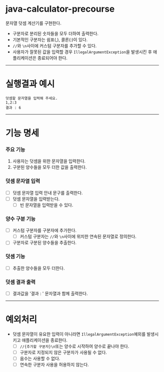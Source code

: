 # java-calculator-precourse

문자열 덧셈 계산기를 구현한다.

- 구분자로 분리된 숫자들을 모두 더하여 출력한다.
- 기본적인 구분자는 쉼표(,), 콜론(:)이 있다.
- `//`와 `\n`사이에 커스텀 구분자를 추가할 수 있다.
- 사용자가 잘못된 값을 입력할 경우 `IllegalArgumentException`을 발생시킨 후 애플리케이션은 종료되어야 한다.
---

# 실행결과 예시

```
덧셈할 문자열을 입력해 주세요.
1,2:3
결과 : 6
```

---

# 기능 명세
### 주요 기능
1. 사용자는 덧셈을 위한 문자열을 입력한다.
2. 구분된 양수들을 모두 더한 값을 출력한다.

### 덧셈 문자열 입력
- [ ] 덧셈 문자열 입력 안내 문구를 출력한다.
- [ ] 덧셈 문자열을 입력받는다.
    - [ ] 빈 문자열을 입력받을 수 있다.

### 양수 구분 기능
- [ ] 커스텀 구분자를 구분자에 추가한다.
    - [ ] 커스텀 구분자는 `//`와 `\n`사이에 위치한 연속된 문자열로 정의한다.
- [ ] 구분자로 구분된 양수들을 추출한다.

### 덧셈 기능
- [ ] 추출한 양수들을 모두 더한다.

### 덧셈 결과 출력
- [ ] 결과값을 '결과 : ' 문자열과 함께 출력한다.

---

# 예외처리

- 덧셈 문자열이 유요한 입력이 아니라면 `IllegalArgumentException`예외를 발생시키고 애플리케이션을 종료한다.
    - [ ] `//{추가할 구분자}\n`또는 양수로 시작하여 양수로 끝나야 한다.
    - [ ] 구분자로 지정되지 않은 구분자가 사용될 수 없다.
    - [ ] 음수는 사용할 수 없다.
    - [ ] 연속한 구분자 사용을 허용하지 않는다.